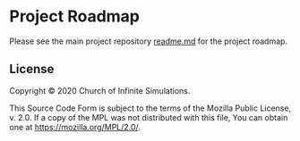 # Project Roadmap

Please see the main project repository [readme.md](../readme.md#Project-Roadmap) for the project roadmap.

## License

Copyright © 2020 Church of Infinite Simulations.

This Source Code Form is subject to the terms of the Mozilla Public License, v. 2.0. If a copy of the MPL was not distributed with this file, You can obtain one at <https://mozilla.org/MPL/2.0/>.
